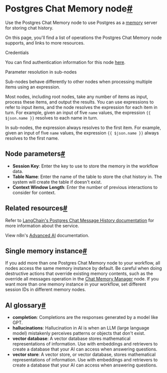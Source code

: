 [](https://github.com/n8n-io/n8n-docs/edit/main/docs/integrations/builtin/cluster-nodes/sub-nodes/n8n-nodes-langchain.memorypostgreschat.md "Edit this page")

# Postgres Chat Memory node[#](#postgres-chat-memory-node "Permanent link")

Use the Postgres Chat Memory node to use Postgres as a [memory](../../../../../glossary/#ai-memory) server for storing chat history.

On this page, you'll find a list of operations the Postgres Chat Memory node supports, and links to more resources.

Credentials

You can find authentication information for this node [here](../../../credentials/postgres/).

Parameter resolution in sub-nodes

Sub-nodes behave differently to other nodes when processing multiple items using an expression.

Most nodes, including root nodes, take any number of items as input, process these items, and output the results. You can use expressions to refer to input items, and the node resolves the expression for each item in turn. For example, given an input of five `name` values, the expression `{{ $json.name }}` resolves to each name in turn.

In sub-nodes, the expression always resolves to the first item. For example, given an input of five `name` values, the expression `{{ $json.name }}` always resolves to the first name.

## Node parameters[#](#node-parameters "Permanent link")

*   **Session Key**: Enter the key to use to store the memory in the workflow data.
*   **Table Name**: Enter the name of the table to store the chat history in. The system will create the table if doesn't exist.
*   **Context Window Length**: Enter the number of previous interactions to consider for context.

## Related resources[#](#related-resources "Permanent link")

Refer to [LangChain's Postgres Chat Message History documentation](https://js.langchain.com/docs/integrations/memory/postgres) for more information about the service.

View n8n's [Advanced AI](../../../../../advanced-ai/) documentation.

## Single memory instance[#](#single-memory-instance "Permanent link")

If you add more than one Postgres Chat Memory node to your workflow, all nodes access the same memory instance by default. Be careful when doing destructive actions that override existing memory contents, such as the override all messages operation in the [Chat Memory Manager](../n8n-nodes-langchain.memorymanager/) node. If you want more than one memory instance in your workflow, set different session IDs in different memory nodes.

## AI glossary[#](#ai-glossary "Permanent link")

*   **completion**: Completions are the responses generated by a model like GPT.
*   **hallucinations**: Hallucination in AI is when an LLM (large language model) mistakenly perceives patterns or objects that don't exist.
*   **vector database**: A vector database stores mathematical representations of information. Use with embeddings and retrievers to create a database that your AI can access when answering questions.
*   **vector store**: A vector store, or vector database, stores mathematical representations of information. Use with embeddings and retrievers to create a database that your AI can access when answering questions.